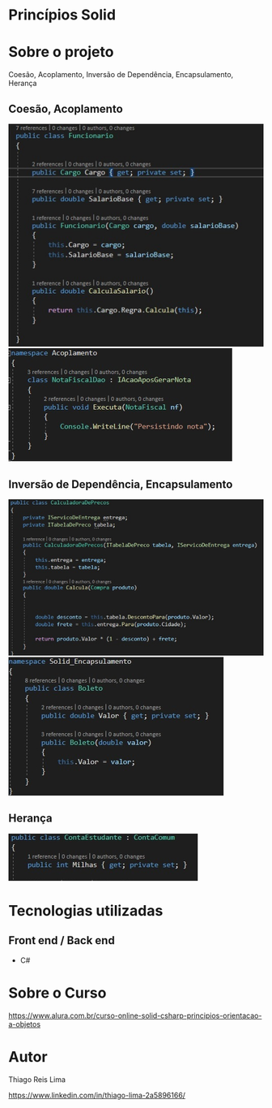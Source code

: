 # Princípios Solid
  

# Sobre o projeto
  Coesão, Acoplamento, Inversão de Dependência, Encapsulamento, Herança

## Coesão, Acoplamento
![Mobile 1](https://github.com/Thiago771414/imagensProjetos/blob/main/slices/mobile/coesao.jpg)
![Mobile 2](https://github.com/Thiago771414/imagensProjetos/blob/main/slices/mobile/Acoplamento.jpg)

## Inversão de Dependência, Encapsulamento
![Mobile 1](https://github.com/Thiago771414/imagensProjetos/blob/main/slices/mobile/inversaoDependencia.jpg)![Mobile 2](https://github.com/Thiago771414/imagensProjetos/blob/main/slices/mobile/encapsulamento.jpg)

## Herança
![Mobile 3](https://github.com/Thiago771414/imagensProjetos/blob/main/slices/mobile/heranca.jpg)

# Tecnologias utilizadas

## Front end / Back end
- C#

# Sobre o Curso
https://www.alura.com.br/curso-online-solid-csharp-principios-orientacao-a-objetos

# Autor

Thiago Reis Lima

https://www.linkedin.com/in/thiago-lima-2a5896166/

